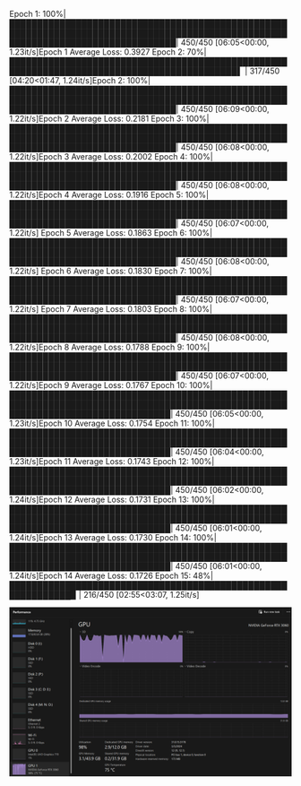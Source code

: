Epoch 1: 100%|██████████████████████████████████████████████████████████████████████████████████████████████████████████████████████████████████| 450/450 [06:05<00:00,  1.23it/s]Epoch 1 Average Loss: 0.3927
Epoch 2:  70%|███████████████████████████████████████████████████████████████████████████████████████████▌                                      | 317/450 [04:20<01:47,  1.24it/s]Epoch 2: 100%|██████████████████████████████████████████████████████████████████████████████████████████████████████████████████████████████████| 450/450 [06:09<00:00,  1.22it/s]Epoch 2 Average Loss: 0.2181
Epoch 3: 100%|██████████████████████████████████████████████████████████████████████████████████████████████████████████████████████████████████| 450/450 [06:08<00:00,  1.22it/s]Epoch 3 Average Loss: 0.2002
Epoch 4: 100%|██████████████████████████████████████████████████████████████████████████████████████████████████████████████████████████████████| 450/450 [06:08<00:00,  1.22it/s]Epoch 4 Average Loss: 0.1916
Epoch 5: 100%|██████████████████████████████████████████████████████████████████████████████████████████████████████████████████████████████████| 450/450 [06:07<00:00,  1.22it/s]
Epoch 5 Average Loss: 0.1863
Epoch 6: 100%|██████████████████████████████████████████████████████████████████████████████████████████████████████████████████████████████████| 450/450 [06:08<00:00,  1.22it/s]
Epoch 6 Average Loss: 0.1830
Epoch 7: 100%|██████████████████████████████████████████████████████████████████████████████████████████████████████████████████████████████████| 450/450 [06:07<00:00,  1.22it/s]
Epoch 7 Average Loss: 0.1803
Epoch 8: 100%|██████████████████████████████████████████████████████████████████████████████████████████████████████████████████████████████████| 450/450 [06:08<00:00,  1.22it/s]Epoch 8 Average Loss: 0.1788
Epoch 9: 100%|██████████████████████████████████████████████████████████████████████████████████████████████████████████████████████████████████| 450/450 [06:07<00:00,  1.22it/s]Epoch 9 Average Loss: 0.1767
Epoch 10: 100%|█████████████████████████████████████████████████████████████████████████████████████████████████████████████████████████████████| 450/450 [06:05<00:00,  1.23it/s]Epoch 10 Average Loss: 0.1754
Epoch 11: 100%|█████████████████████████████████████████████████████████████████████████████████████████████████████████████████████████████████| 450/450 [06:04<00:00,  1.23it/s]Epoch 11 Average Loss: 0.1743
Epoch 12: 100%|█████████████████████████████████████████████████████████████████████████████████████████████████████████████████████████████████| 450/450 [06:02<00:00,  1.24it/s]Epoch 12 Average Loss: 0.1731
Epoch 13: 100%|█████████████████████████████████████████████████████████████████████████████████████████████████████████████████████████████████| 450/450 [06:01<00:00,  1.24it/s]Epoch 13 Average Loss: 0.1730
Epoch 14: 100%|█████████████████████████████████████████████████████████████████████████████████████████████████████████████████████████████████| 450/450 [06:01<00:00,  1.24it/s]Epoch 14 Average Loss: 0.1726
Epoch 15:  48%|█████████████████████████████████████████████████████████████▉                                                                   | 216/450 [02:55<03:07,  1.25it/s]

![alt text](image.png)